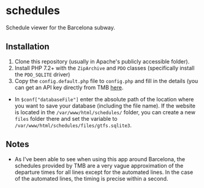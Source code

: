 # schedules
Schedule viewer for the Barcelona subway.

## Installation
1. Clone this repository (usually in Apache's publicly accessible folder).
2. Install PHP 7.2+ with the `ZipArchive` and `PDO` classes (specifically install the `PDO_SQLITE` driver)
3. Copy the `config.default.php` file to `config.php` and fill in the details (you can get an API key directly from TMB [here](https://developer.tmb.cat/).
  - In `$conf["databaseFile"]` enter the absolute path of the location where you want to save your database (including the file name). If the website is located in the `/var/www/html/schedules/` folder, you can create a new `files` folder there and set the variable to `/var/www/html/schedules/files/gtfs.sqlite3`.

## Notes
- As I've been able to see when using this app around Barcelona, the schedules provided by TMB are a very vague approximation of the departure times for all lines except for the automated lines. In the case of the automated lines, the timing is precise within a second.
